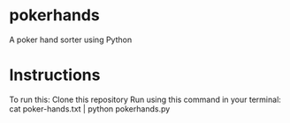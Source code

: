 # pokerhands
A poker hand sorter using Python

# Instructions
To run this: 
    Clone this repository
    Run using this command in your terminal: 
    cat poker-hands.txt | python pokerhands.py